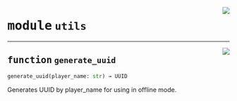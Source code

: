 <!-- markdownlint-disable -->

<a href="https://github.com/DavisDmitry/pyCubes/tree/0.1.1/cubes/utils.py#L0"><img align="right" style="float:right;" src="https://img.shields.io/badge/-source-cccccc?style=flat-square"></a>

# <kbd>module</kbd> `utils`





---

<a href="https://github.com/DavisDmitry/pyCubes/tree/0.1.1/cubes/utils.py#L6"><img align="right" style="float:right;" src="https://img.shields.io/badge/-source-cccccc?style=flat-square"></a>

## <kbd>function</kbd> `generate_uuid`

```python
generate_uuid(player_name: str) → UUID
```

Generates UUID by player_name for using in offline mode. 


